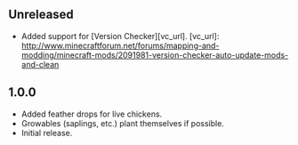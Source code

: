## Unreleased
- Added support for [Version Checker][vc_url].
[vc_url]: http://www.minecraftforum.net/forums/mapping-and-modding/minecraft-mods/2091981-version-checker-auto-update-mods-and-clean

## 1.0.0
- Added feather drops for live chickens.
- Growables (saplings, etc.) plant themselves if possible.
- Initial release.
